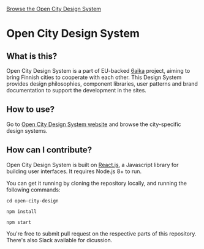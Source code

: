 [Browse the Open City Design System](https://nettinero.github.io/open-city-guide/)

# Open City Design System

## What is this?

Open City Design System is a part of EU-backed [6aika](https://6aika.fi) project, aiming to bring Finnish cities to cooperate with each other. This Design System provides design philosophies, component libraries, user patterns and brand documentation to support the development in the sites.

## How to use?

Go to [Open City Design System website](https://nettinero.github.io/open-city-guide/) and browse the city-specific design systems.

## How can I contribute?

Open City Design System is built on [React.js](https://reactjs.org/), a Javascript library for building user interfaces. It requires Node.js 8+ to run.

You can get it running by cloning the repository locally, and running the following commands:

`cd open-city-design`

`npm install`

`npm start`

You're free to submit pull request on the respective parts of this repository. There's also Slack available for dicussion.
